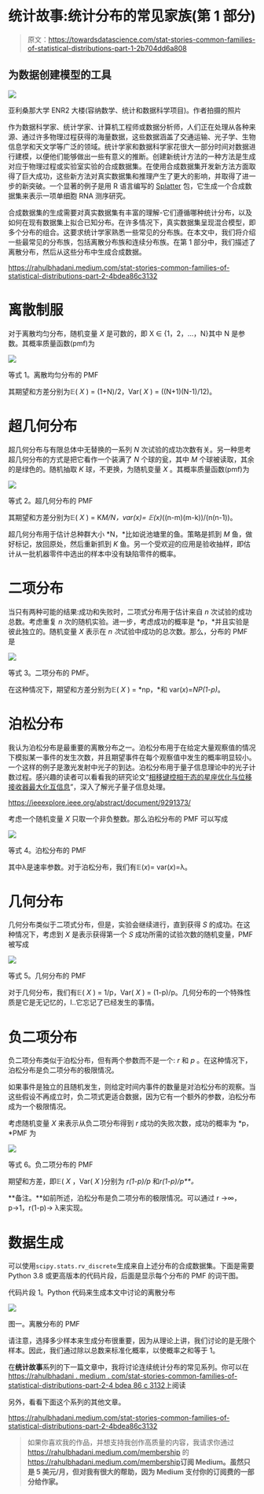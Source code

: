 # 统计故事:统计分布的常见家族(第 1 部分)

> 原文：<https://towardsdatascience.com/stat-stories-common-families-of-statistical-distributions-part-1-2b704dd6a808>

## 为数据创建模型的工具

![](img/1a986bba94abe7b653d5531da18867a4.png)

亚利桑那大学 ENR2 大楼(容纳数学、统计和数据科学项目)。作者拍摄的照片

作为数据科学家、统计学家、计算机工程师或数据分析师，人们正在处理从各种来源、通过许多物理过程获得的海量数据，这些数据涵盖了交通运输、光子学、生物信息学和天文学等广泛的领域。统计学家和数据科学家花很大一部分时间对数据进行建模，以便他们能够做出一些有意义的推断。创建新统计方法的一种方法是生成对应于物理过程或实验室实验的合成数据集。在使用合成数据集开发新方法方面取得了巨大成功，这些新方法对真实数据集和推理产生了更大的影响，并取得了进一步的新突破。一个显著的例子是用 R 语言编写的 [Splatter](https://link.springer.com/article/10.1186/s13059-017-1305-0) 包，它生成一个合成数据集来表示一项单细胞 RNA 测序研究。

合成数据集的生成需要对真实数据集有丰富的理解-它们遵循哪种统计分布，以及如何在现有数据集上拟合已知分布。在许多情况下，真实数据集呈现混合模型，即多个分布的组合。这要求统计学家熟悉一些常见的分布族。在本文中，我们将介绍一些最常见的分布族，包括离散分布族和连续分布族。在第 1 部分中，我们描述了离散分布，然后从这些分布中生成合成数据。

<https://rahulbhadani.medium.com/stat-stories-common-families-of-statistical-distributions-part-2-4bdea86c3132>  

# 离散制服

对于离散均匀分布，随机变量 *X* 是可数的，即 X ∈ {1，2，…，N}其中 N 是参数。其概率质量函数(pmf)为

![](img/b279822f264351f82af3e93a928e0c05.png)

等式 1。离散均匀分布的 PMF

其期望和方差分别为𝔼( *X* ) = (1+N)/2，Var( *X* ) = ((N+1)(N-1)/12)。

# 超几何分布

超几何分布与有限总体中无替换的一系列 *N* 次试验的成功次数有关。另一种思考超几何分布的方式是把它看作一个装满了 *N* 个球的瓮，其中 *M* 个球被读取，其余的是绿色的。随机抽取 *K* 球，不更换，为随机变量 *X* 。其概率质量函数(pmf)为

![](img/a531824c24b7af5fc1ecb1d141a3841e.png)

等式 2。超几何分布的 PMF

其期望和方差分别为𝔼( *X* ) = K*M/N，var(*x*)= 𝔼(*x*)*((n-m)(m-k))/(n(n-1))。

超几何分布用于估计总种群大小 *N，*比如说池塘里的鱼。策略是抓到 *M* 鱼，做好标记，放回原处，然后重新抓到 *K* 鱼。另一个受欢迎的应用是验收抽样，即估计从一批机器零件中选出的样本中没有缺陷零件的概率。

# 二项分布

当只有两种可能的结果:成功和失败时，二项式分布用于估计来自 *n* 次试验的成功总数。考虑重复 *n* 次的随机实验。进一步，考虑成功的概率是 *p，*并且实验是彼此独立的。随机变量 *X* 表示在 *n 次*试验中成功的总次数。那么，分布的 PMF 是

![](img/767be2dce73fce0c86fa5108bf0243ea.png)

等式 3。二项分布的 PMF。

在这种情况下，期望和方差分别为𝔼( *X* ) = *np，*和 var(*x*)=*NP(1-p)*。

# 泊松分布

我认为泊松分布是最重要的离散分布之一。泊松分布用于在给定大量观察值的情况下模拟某一事件的发生次数，并且期望事件在每个观察值中发生的概率明显较小。一个这样的例子是激光发射中光子的到达。泊松分布用于量子信息理论中的光子计数过程。感兴趣的读者可以看看我的研究论文“[相移键控相干态的星座优化与位移接收器最大化互信息](https://ieeexplore.ieee.org/iel7/6287639/8948470/09291373.pdf)”，深入了解光子量子信息处理。

<https://ieeexplore.ieee.org/abstract/document/9291373/>  

考虑一个随机变量 *X* 只取一个非负整数。那么泊松分布的 PMF 可以写成

![](img/78ca049205c05dc66a497ab72b4c1665.png)

等式 4。泊松分布的 PMF

其中λ是速率参数。对于泊松分布，我们有𝔼(*x*)= var(*x*)=λ。

# **几何分布**

几何分布类似于二项式分布，但是，实验会继续进行，直到获得 *S* 的成功。在这种情况下，考虑到 *X* 是表示获得第一个 *S* 成功所需的试验次数的随机变量，PMF 被写成

![](img/3bb5da0c262aa6a5c842184eba105e1a.png)

等式 5。几何分布的 PMF

对于几何分布，我们有𝔼( *X* ) = 1/p，Var( *X* ) = (1-p)/p。几何分布的一个特殊性质是它是无记忆的，I..它忘记了已经发生的事情。

# 负二项分布

负二项分布类似于泊松分布，但有两个参数而不是一个: *r* 和 *p* 。在这种情况下，泊松分布是负二项分布的极限情况。

如果事件是独立的且随机发生，则给定时间内事件的数量是对泊松分布的观察。当这些假设不再成立时，负二项式更适合数据，因为它有一个额外的参数，泊松分布成为一个极限情况。

考虑随机变量 *X* 来表示从负二项分布得到 *r* 成功的失败次数，成功的概率为 *p，*PMF 为

![](img/9212d9bd3c3ab849ce9ee352dafb6dda.png)

等式 6。负二项分布的 PMF

期望和方差，即𝔼( *X* ，Var( *X* )分别为 *r(1-p)/p* 和*r(1-p)/p**。*

**备注。**如前所述，泊松分布是负二项分布的极限情况。可以通过 r →∞，p→1，r(1-p)→ λ来实现。

# 数据生成

可以使用`scipy.stats.rv_discrete`生成来自上述分布的合成数据集。下面是需要 Python 3.8 或更高版本的代码片段，后面是显示每个分布的 PMF 的词干图。

代码片段 1。Python 代码来生成本文中讨论的离散分布

![](img/44d4d21e9f7b94138ff77ae5712d309c.png)

图一。离散分布的 PMF

请注意，选择多少样本来生成分布很重要，因为从理论上讲，我们讨论的是无限个样本。因此，我们通过除以总数来标准化概率，以使概率之和等于 1。

在**统计故事**系列的下一篇文章中，我将讨论连续统计分布的常见系列。你可以在[https://rahulbhadani . medium . com/stat-stories-common-families-of-statistical-distributions-part-2-4 bdea 86 c 3132](https://rahulbhadani.medium.com/stat-stories-common-families-of-statistical-distributions-part-2-4bdea86c3132)上阅读

另外，看看下面这个系列的其他文章。

</stat-stories-variable-transformation-to-generate-new-distributions-d4607cb32c30>  </stat-stories-why-is-moment-generating-function-important-25bbc17dad68>  <https://rahulbhadani.medium.com/stat-stories-common-families-of-statistical-distributions-part-2-4bdea86c3132>  

> 如果你喜欢我的作品，并想支持我创作高质量的内容，我请求你通过 https://rahulbhadani.medium.com/membership 的<https://rahulbhadani.medium.com/membership>**订阅 Medium。虽然只是 5 美元/月，但对我有很大的帮助，因为 Medium 支付你的订阅费的一部分给作家。**